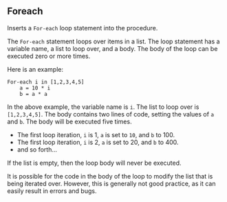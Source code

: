 ## Foreach
  
Inserts a `For-each` loop statement into the procedure.

The `For-each` statement loops over items in a list. The loop statement has a variable name, a list to loop over, and a body. The body of the loop can be executed zero or more times.

Here is an example: 

```
For-each i in [1,2,3,4,5]
    a = 10 * i
    b = a * a
```

In the above example, the variable name is `i`. The list to loop over is `[1,2,3,4,5]`. The body contains two lines of code, setting the values of `a` and `b`. The body will be executed five times.
* The first loop iteration, `i` is 1, `a` is set to `10`, and `b` to 100.
* The first loop iteration, `i` is 2, `a` is set to 20, and `b` to 400.
* and so forth...

If the list is empty, then the loop body will never be executed.

It is possible for the code in the body of the loop to modify the list that is being iterated over. However, this is generally not good practice, as it can easily result in errors and bugs.